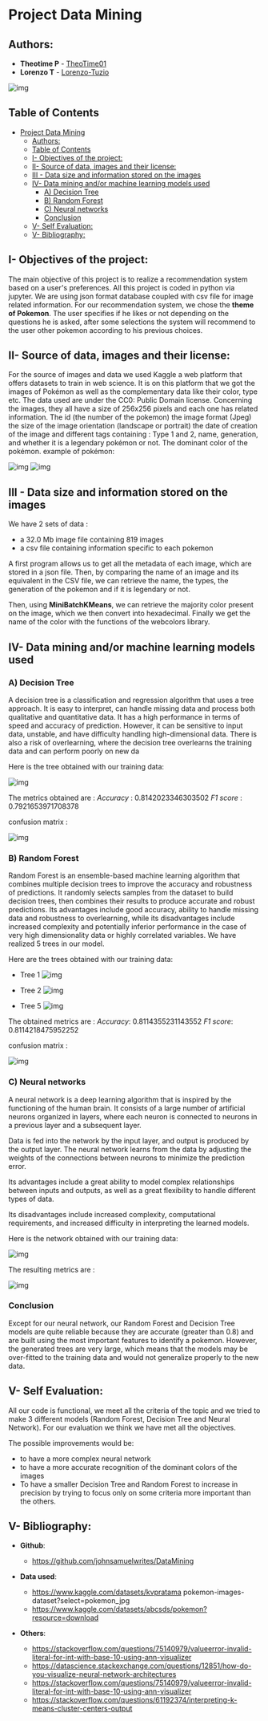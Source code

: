 # Project Data Mining
## Authors:
- **Theotime P** - [TheoTime01](https://github.com/TheoTime01)
- **Lorenzo T** - [Lorenzo-Tuzio](https://github.com/Lorenzo-Tuzio)

![img](img/Project-Architecture.png)

## Table of Contents
- [Project Data Mining](#project-data-mining)
  - [Authors:](#authors)
  - [Table of Contents](#table-of-contents)
  - [I- Objectives of the project:](#i--objectives-of-the-project)
  - [II- Source of data, images and their license:](#ii--source-of-data-images-and-their-license)
  - [III - Data size and information stored on the images](#iii---data-size-and-information-stored-on-the-images)
  - [IV- Data mining and/or machine learning models used](#iv--data-mining-andor-machine-learning-models-used)
    - [A) Decision Tree](#a-decision-tree)
    - [B) Random Forest](#b-random-forest)
    - [C) Neural networks](#c-neural-networks)
    - [Conclusion](#conclusion)
  - [V- Self Evaluation:](#v--self-evaluation)
  - [V- Bibliography:](#v--bibliography)


## I- Objectives of the project:
The main objective of this project is to realize a recommendation system based on a user's preferences. All this project is coded in python via jupyter. We are using json format database coupled with csv file for image related information. For our recommendation system, we chose the **theme of Pokemon**. 
The user specifies if he likes or not depending on the questions he is asked, after some selections the system will recommend to the user other pokemon according to his previous choices.

## II- Source of data, images and their license:
For the source of images and data we used Kaggle a web platform that offers datasets to train in web science. It is on this platform that we got the images of Pokémon as well as the complementary data like their color, type etc. The data used are under the CC0: Public Domain license. Concerning the images, they all have a size of 256x256 pixels and each one has related information.
The id (the number of the pokemon)
the image format (Jpeg)
the size of the image
orientation (landscape or portrait)
the date of creation of the image
and different tags containing : Type 1 and 2, name, generation, and whether it is a legendary pokémon or not.
The dominant color of the pokémon.
example of pokémon:

![img](img/1.jpg)
![img](img/1_data.jpg)


## III - Data size and information stored on the images
We have 2 sets of data :
- a 32.0 Mb image file containing 819 images
- a csv file containing information specific to each pokemon

A first program allows us to get all the metadata of each image, which are stored in a json file. Then, by comparing the name of an image and its equivalent in the CSV file, we can retrieve the name, the types, the generation of the pokemon and if it is legendary or not. 

Then, using **MiniBatchKMeans**, we can retrieve the majority color present on the image, which we then convert into hexadecimal. Finally we get the name of the color with the functions of the webcolors library.

## IV- Data mining and/or machine learning models used
### A) Decision Tree
A decision tree is a classification and regression algorithm that uses a tree approach. It is easy to interpret, can handle missing data and process both qualitative and quantitative data. It has a high performance in terms of speed and accuracy of prediction. However, it can be sensitive to input data, unstable, and have difficulty handling high-dimensional data. There is also a risk of overlearning, where the decision tree overlearns the training data and can perform poorly on new da

Here is the tree obtained with our training data: 

![img](img/decisiontree.png)

The metrics obtained are : 
_Accuracy_ : 0.8142023346303502
_F1 score_ : 0.7921653971708378

confusion matrix : 

![img](img/decisiontreecm.png)

### B) Random Forest
Random Forest is an ensemble-based machine learning algorithm that combines multiple decision trees to improve the accuracy and robustness of predictions. 
It randomly selects samples from the dataset to build decision trees, then combines their results to produce accurate and robust predictions. 
Its advantages include good accuracy, ability to handle missing data and robustness to overlearning, while its disadvantages include increased complexity and potentially inferior performance in the case of very high dimensionality data or highly correlated variables. 
We have realized 5 trees in our model.

Here are the trees obtained with our training data: 
- Tree 1
![img](img/arbre1.png)

- Tree 2 
![img](img/arbre2.png)

- Tree 5
![img](img/arbre5.png)


The obtained metrics are : 
_Accuracy_: 0.8114355231143552
_F1 score_: 0.8114218475952252

confusion matrix : 

![img](img/arbrecm.png)

### C) Neural networks

A neural network is a deep learning algorithm that is inspired by the functioning of the human brain. It consists of a large number of artificial neurons organized in layers, where each neuron is connected to neurons in a previous layer and a subsequent layer. 

Data is fed into the network by the input layer, and output is produced by the output layer. The neural network learns from the data by adjusting the weights of the connections between neurons to minimize the prediction error. 

Its advantages include a great ability to model complex relationships between inputs and outputs, as well as a great flexibility to handle different types of data. 

Its disadvantages include increased complexity, computational requirements, and increased difficulty in interpreting the learned models.

Here is the network obtained with our training data:

![img](img/model.png)

The resulting metrics are :

![img](img/model2.png)

### Conclusion

Except for our neural network, our Random Forest and Decision Tree models are quite reliable because they are accurate (greater than 0.8) and are built using the most important features to identify a pokemon. However, the generated trees are very large, which means that the models may be over-fitted to the training data and would not generalize properly to the new data.
## V- Self Evaluation:

All our code is functional, we meet all the criteria of the topic and we tried to make 3 different models (Random Forest, Decision Tree and Neural Network). For our evaluation we think we have met all the objectives.

The possible improvements would be:
- to have a more complex neural network 
- to have a more accurate recognition of the dominant colors of the images
- To have a smaller Decision Tree and Random Forest to increase in precision by trying to focus only on some criteria more important than the others.

## V- Bibliography:
- **Github**:
  - https://github.com/johnsamuelwrites/DataMining

- **Data used**:
  - https://www.kaggle.com/datasets/kvpratama pokemon-images-dataset?select=pokemon_jpg
  - https://www.kaggle.com/datasets/abcsds/pokemon?resource=download

- **Others**:
  - https://stackoverflow.com/questions/75140979/valueerror-invalid-literal-for-int-with-base-10-using-ann-visualizer
  - https://datascience.stackexchange.com/questions/12851/how-do-you-visualize-neural-network-architectures
  - https://stackoverflow.com/questions/75140979/valueerror-invalid-literal-for-int-with-base-10-using-ann-visualizer
  - https://stackoverflow.com/questions/61192374/interpreting-k-means-cluster-centers-output